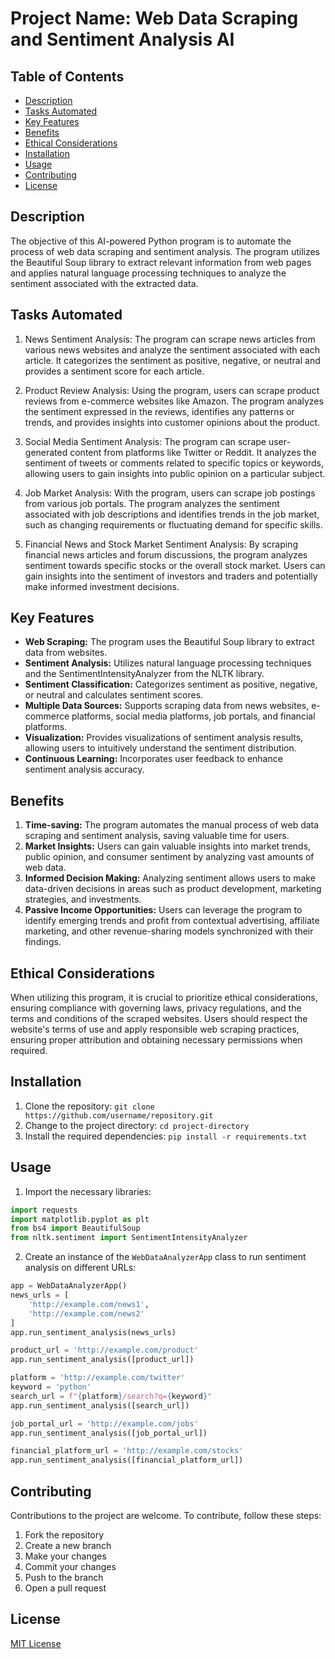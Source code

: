# Project Name: Web Data Scraping and Sentiment Analysis AI

## Table of Contents
- [Description](#description)
- [Tasks Automated](#tasks-automated)
- [Key Features](#key-features)
- [Benefits](#benefits)
- [Ethical Considerations](#ethical-considerations)
- [Installation](#installation)
- [Usage](#usage)
- [Contributing](#contributing)
- [License](#license)

## Description
The objective of this AI-powered Python program is to automate the process of web data scraping and sentiment analysis. The program utilizes the Beautiful Soup library to extract relevant information from web pages and applies natural language processing techniques to analyze the sentiment associated with the extracted data.

## Tasks Automated
1. News Sentiment Analysis: The program can scrape news articles from various news websites and analyze the sentiment associated with each article. It categorizes the sentiment as positive, negative, or neutral and provides a sentiment score for each article.

2. Product Review Analysis: Using the program, users can scrape product reviews from e-commerce websites like Amazon. The program analyzes the sentiment expressed in the reviews, identifies any patterns or trends, and provides insights into customer opinions about the product.

3. Social Media Sentiment Analysis: The program can scrape user-generated content from platforms like Twitter or Reddit. It analyzes the sentiment of tweets or comments related to specific topics or keywords, allowing users to gain insights into public opinion on a particular subject.

4. Job Market Analysis: With the program, users can scrape job postings from various job portals. The program analyzes the sentiment associated with job descriptions and identifies trends in the job market, such as changing requirements or fluctuating demand for specific skills.

5. Financial News and Stock Market Sentiment Analysis: By scraping financial news articles and forum discussions, the program analyzes sentiment towards specific stocks or the overall stock market. Users can gain insights into the sentiment of investors and traders and potentially make informed investment decisions.

## Key Features
- **Web Scraping:** The program uses the Beautiful Soup library to extract data from websites.
- **Sentiment Analysis:** Utilizes natural language processing techniques and the SentimentIntensityAnalyzer from the NLTK library.
- **Sentiment Classification:** Categorizes sentiment as positive, negative, or neutral and calculates sentiment scores.
- **Multiple Data Sources:** Supports scraping data from news websites, e-commerce platforms, social media platforms, job portals, and financial platforms.
- **Visualization:** Provides visualizations of sentiment analysis results, allowing users to intuitively understand the sentiment distribution.
- **Continuous Learning:** Incorporates user feedback to enhance sentiment analysis accuracy.

## Benefits
1. **Time-saving:** The program automates the manual process of web data scraping and sentiment analysis, saving valuable time for users.
2. **Market Insights:** Users can gain valuable insights into market trends, public opinion, and consumer sentiment by analyzing vast amounts of web data.
3. **Informed Decision Making:** Analyzing sentiment allows users to make data-driven decisions in areas such as product development, marketing strategies, and investments.
4. **Passive Income Opportunities:** Users can leverage the program to identify emerging trends and profit from contextual advertising, affiliate marketing, and other revenue-sharing models synchronized with their findings.

## Ethical Considerations
When utilizing this program, it is crucial to prioritize ethical considerations, ensuring compliance with governing laws, privacy regulations, and the terms and conditions of the scraped websites. Users should respect the website's terms of use and apply responsible web scraping practices, ensuring proper attribution and obtaining necessary permissions when required.

## Installation
1. Clone the repository: `git clone https://github.com/username/repository.git`
2. Change to the project directory: `cd project-directory`
3. Install the required dependencies: `pip install -r requirements.txt`

## Usage
1. Import the necessary libraries:
```python
import requests
import matplotlib.pyplot as plt
from bs4 import BeautifulSoup
from nltk.sentiment import SentimentIntensityAnalyzer
```
2. Create an instance of the `WebDataAnalyzerApp` class to run sentiment analysis on different URLs:
```python
app = WebDataAnalyzerApp()
news_urls = [
    'http://example.com/news1',
    'http://example.com/news2'
]
app.run_sentiment_analysis(news_urls)

product_url = 'http://example.com/product'
app.run_sentiment_analysis([product_url])

platform = 'http://example.com/twitter'
keyword = 'python'
search_url = f"{platform}/search?q={keyword}"
app.run_sentiment_analysis([search_url])

job_portal_url = 'http://example.com/jobs'
app.run_sentiment_analysis([job_portal_url])

financial_platform_url = 'http://example.com/stocks'
app.run_sentiment_analysis([financial_platform_url])
```

## Contributing
Contributions to the project are welcome. To contribute, follow these steps:
1. Fork the repository
2. Create a new branch
3. Make your changes
4. Commit your changes
5. Push to the branch
6. Open a pull request

## License
[MIT License](LICENSE)